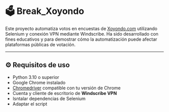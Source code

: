 # 🗳️ Break_Xoyondo

Este proyecto automatiza votos en encuestas de [Xoyondo.com](https://xoyondo.com) utilizando Selenium y conexión VPN mediante Windscribe. Ha sido desarrollado con fines educativos y para demostrar cómo la automatización puede afectar plataformas públicas de votación.

-----

## ⚙️ Requisitos de uso

- Python 3.10 o superior  
- Google Chrome instalado  
- [Chromedriver](https://chromedriver.chromium.org/downloads) compatible con tu versión de Chrome  
- Cuenta y cliente de escritorio de **Windscribe VPN**
- Isntalar dependencias de Selenium
- Adaptar el script



